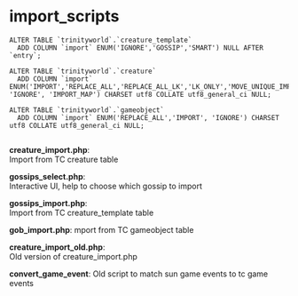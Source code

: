 # import_scripts

```
ALTER TABLE `trinityworld`.`creature_template`   
  ADD COLUMN `import` ENUM('IGNORE','GOSSIP','SMART') NULL AFTER `entry`;
  
ALTER TABLE `trinityworld`.`creature`   
  ADD COLUMN `import` ENUM('IMPORT','REPLACE_ALL','REPLACE_ALL_LK','LK_ONLY','MOVE_UNIQUE_IMPORT_WP','UPDATE_SPAWNID','IMPORT_WP', 'IGNORE', 'IMPORT_MAP') CHARSET utf8 COLLATE utf8_general_ci NULL;
  
ALTER TABLE `trinityworld`.`gameobject`   
  ADD COLUMN `import` ENUM('REPLACE_ALL','IMPORT', 'IGNORE') CHARSET utf8 COLLATE utf8_general_ci NULL;
  
```

  
**creature_import.php**:   
 Import from TC creature table

**gossips_select.php**:  
 Interactive UI, help to choose which gossip to import

**gossips_import.php**:  
 Import from TC creature_template table
 
**gob_import.php**:
  mport from TC gameobject table
 
**creature_import_old.php**:   
 Old version of creature_import.php
 
**convert_game_event**:
 Old script to match sun game events to tc game events

 